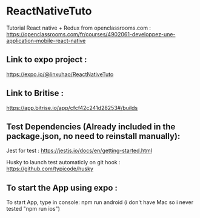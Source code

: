 # ReactNativeTuto

Tutorial React native + Redux from openclassrooms.com : https://openclassrooms.com/fr/courses/4902061-developpez-une-application-mobile-react-native

## Link to expo project :
https://expo.io/@linxuhao/ReactNativeTuto

## Link to Britise :
https://app.bitrise.io/app/cfcf42c241d28253#/builds

## Test Dependencies (Already included in the package.json, no need to reinstall manually): 

Jest for test : https://jestjs.io/docs/en/getting-started.html

Husky to launch test automaticly on git hook : https://github.com/typicode/husky

## To start the App using expo :

To start App, type in console: npm run android (i don't have Mac so i never tested "npm run ios")